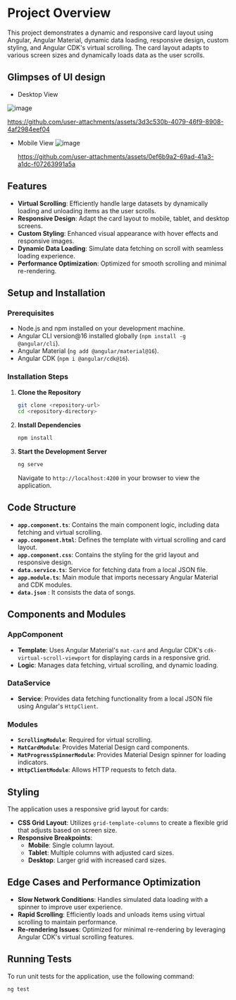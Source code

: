 # Project Overview

This project demonstrates a dynamic and responsive card layout using Angular, Angular Material, dynamic data loading, responsive design, custom styling,  and Angular CDK's virtual scrolling. The card layout adapts to various screen sizes and dynamically loads data as the user scrolls.

## Glimpses of UI design

 - Desktop View

  ![image](https://github.com/user-attachments/assets/0861cfb0-6d71-4dc5-aeaf-dbaf1eb6feaf)
  
  https://github.com/user-attachments/assets/3d3c530b-4079-46f9-8908-4af2984eef04


 - Mobile View
   ![image](https://github.com/user-attachments/assets/304834e7-6c74-4427-a390-e00ae621439a)

   https://github.com/user-attachments/assets/0ef6b9a2-69ad-41a3-a1dc-f07263991a5a



## Features

- **Virtual Scrolling**: Efficiently handle large datasets by dynamically loading and unloading items as the user scrolls.
- **Responsive Design**: Adapt the card layout to mobile, tablet, and desktop screens.
- **Custom Styling**: Enhanced visual appearance with hover effects and responsive images.
- **Dynamic Data Loading**: Simulate data fetching on scroll with seamless loading experience.
- **Performance Optimization**: Optimized for smooth scrolling and minimal re-rendering.

## Setup and Installation

### Prerequisites

- Node.js and npm installed on your development machine.
- Angular CLI version@16 installed globally (`npm install -g @angular/cli`).
- Angular Material (`ng add @angular/material@16`).
- Angular CDK (`npm i @angular/cdk@16`).


### Installation Steps

1. **Clone the Repository**

    ```bash
    git clone <repository-url>
    cd <repository-directory>
    ```

2. **Install Dependencies**

    ```bash
    npm install
    ```

3. **Start the Development Server**

    ```bash
    ng serve
    ```

    Navigate to `http://localhost:4200` in your browser to view the application.

## Code Structure

- **`app.component.ts`**: Contains the main component logic, including data fetching and virtual scrolling.
- **`app.component.html`**: Defines the template with virtual scrolling and card layout.
- **`app.component.css`**: Contains the styling for the grid layout and responsive design.
- **`data.service.ts`**: Service for fetching data from a local JSON file.
- **`app.module.ts`**: Main module that imports necessary Angular Material and CDK modules.
- **`data.json`** : It consists the data of songs.

## Components and Modules

### AppComponent

- **Template**: Uses Angular Material's `mat-card` and Angular CDK's `cdk-virtual-scroll-viewport` for displaying cards in a responsive grid.
- **Logic**: Manages data fetching, virtual scrolling, and dynamic loading.

### DataService

- **Service**: Provides data fetching functionality from a local JSON file using Angular's `HttpClient`.

### Modules

- **`ScrollingModule`**: Required for virtual scrolling.
- **`MatCardModule`**: Provides Material Design card components.
- **`MatProgressSpinnerModule`**: Provides Material Design spinner for loading indicators.
- **`HttpClientModule`**: Allows HTTP requests to fetch data.

## Styling

The application uses a responsive grid layout for cards:

- **CSS Grid Layout**: Utilizes `grid-template-columns` to create a flexible grid that adjusts based on screen size.
- **Responsive Breakpoints**:
  - **Mobile**: Single column layout.
  - **Tablet**: Multiple columns with adjusted card sizes.
  - **Desktop**: Larger grid with increased card sizes.

## Edge Cases and Performance Optimization

- **Slow Network Conditions**: Handles simulated data loading with a spinner to improve user experience.
- **Rapid Scrolling**: Efficiently loads and unloads items using virtual scrolling to maintain performance.
- **Re-rendering Issues**: Optimized for minimal re-rendering by leveraging Angular CDK's virtual scrolling features.

## Running Tests

To run unit tests for the application, use the following command:

```bash
ng test
